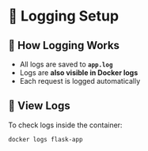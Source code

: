 # 📝 Logging Setup

## **📌 How Logging Works**
- All logs are saved to **`app.log`**
- Logs are **also visible in Docker logs**
- Each request is logged automatically

## **🔧 View Logs**
To check logs inside the container:
```sh
docker logs flask-app
